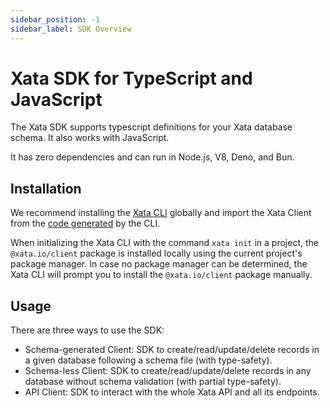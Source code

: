 ```yaml
---
sidebar_position: -1
sidebar_label: SDK Overview
---
```


# Xata SDK for TypeScript and JavaScript

The Xata SDK supports typescript definitions for your Xata database schema. It also works with JavaScript.

It has zero dependencies and can run in Node.js, V8, Deno, and Bun.

## Installation

We recommend installing the [Xata CLI](/getting-started/cli) globally and import the Xata Client from the [code generated](/getting-started/cli#codegen) by the CLI.

When initializing the Xata CLI with the command `xata init` in a project, the `@xata.io/client` package is installed locally using the current project's package manager. In case no package manager can be determined, the Xata CLI will prompt you to install the `@xata.io/client` package manually.

## Usage

There are three ways to use the SDK:

- Schema-generated Client: SDK to create/read/update/delete records in a given database following a schema file (with type-safety).
- Schema-less Client: SDK to create/read/update/delete records in any database without schema validation (with partial type-safety).
- API Client: SDK to interact with the whole Xata API and all its endpoints.
